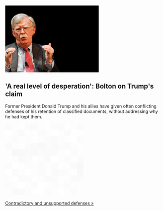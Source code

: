 
!['A real level of desperation': Bolton on Trump's claim](./20220816115915.png)
## 'A real level of desperation': Bolton on Trump's claim

Former President Donald Trump and his allies have given often conflicting defenses of his retention of classified documents, without addressing why he had kept them.

![pic](../square_bg.png)

[Contradictory and unsupported defenses »](https://www.yahoo.com/news/trumps-shifting-explanations-familiar-playbook-112950589.html)
